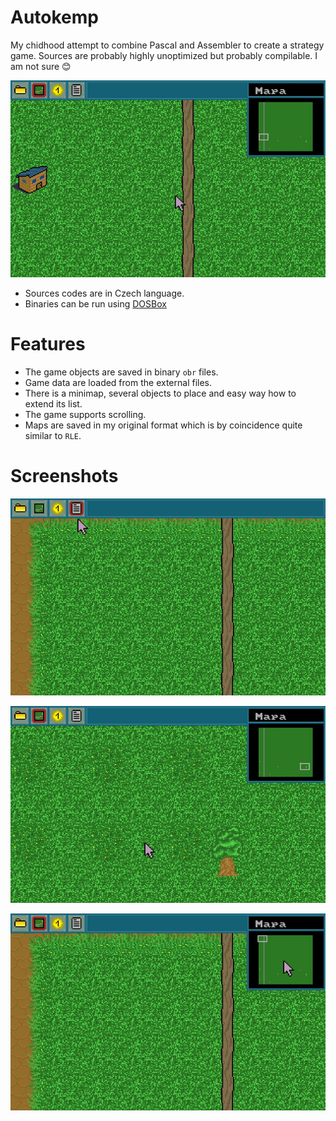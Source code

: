 # Autokemp
My chidhood attempt to combine Pascal and Assembler to create a strategy game. Sources are probably highly unoptimized but probably compilable. I am not sure :blush:

<p align="center">  
  <img src="Doc/src_0.jpg">
</p>

- Sources codes are in Czech language.
- Binaries can be run using [DOSBox](https://www.dosbox.com/)

# Features
- The game objects are saved in binary `obr` files.
- Game data are loaded from the external files.
- There is a minimap, several objects to place and easy way how to extend its list.
- The game supports scrolling.
- Maps are saved in my original format which is by coincidence quite similar to `RLE`.

# Screenshots
<p align="center">  
  <img src="Doc/src_1.jpg">
</p>

<p align="center">
  <img src="Doc/src_2.jpg">
</p>

<p align="center">
  <img src="Doc/src_3.jpg">
</p>
